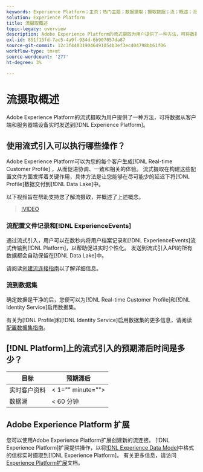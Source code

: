 ```yaml
---
keywords: Experience Platform；主页；热门主题；数据摄取；摄取数据；流；概述；流摄取；延迟；流延迟；
solution: Experience Platform
title: 流摄取概述
topic-legacy: overview
description: Adobe Experience Platform的流式摄取为用户提供了一种方法，可将数据从客户端和服务器端设备实时发送到Experience Platform。
exl-id: 851f15fd-7ac5-4a9f-934d-6b907057da87
source-git-commit: 12c3f440319046491054b3ef3ec404798bb61f06
workflow-type: tm+mt
source-wordcount: '277'
ht-degree: 3%

---
```


# 流摄取概述

Adobe Experience Platform的流式摄取为用户提供了一种方法，可将数据从客户端和服务器端设备实时发送到[!DNL Experience Platform]。

## 使用流式引入可以执行哪些操作？

Adobe Experience Platform可以为您的每个客户生成[!DNL Real-time Customer Profile] ，从而促进协调、一致和相关的体验。 流式摄取在构建这些配置文件方面发挥着关键作用，具体方法是让您能够在尽可能少的延迟下将[!DNL Profile]数据交付到[!DNL Data Lake]中。

以下视频旨在帮助支持您了解流摄取，并概述了上述概念。

>[!VIDEO](https://video.tv.adobe.com/v/28425?quality=12&learn=on)

### 流配置文件记录和[!DNL ExperienceEvents]

通过流式引入，用户可以在数秒内将用户档案记录和[!DNL ExperienceEvents]流式传输到[!DNL Platform]，以帮助促进实时个性化。 发送到流式引入API的所有数据都会自动保留在[!DNL Data Lake]中。

请阅读[创建流连接指南](../tutorials/create-streaming-connection.md)以了解详细信息。

### 流到数据集

确定数据是干净的后，您便可以为[!DNL Real-time Customer Profile]和[!DNL Identity Service]启用数据集。

有关为[!DNL Profile]和[!DNL Identity Service]启用数据集的更多信息，请阅读[配置数据集指南](../../profile/tutorials/dataset-configuration.md)。

## [!DNL Platform]上的流式引入的预期滞后时间是多少？

| 目标 | 预期滞后 |
| --------- | ---------------- |
| 实时客户资料 | &lt; 1=&quot;&quot; minute=&quot;&quot;> |
| 数据湖 | &lt; 60 分钟 |

## Adobe Experience Platform 扩展

您可以使用Adobe Experience Platform扩展创建新的流连接。 [!DNL Experience Platform]扩展提供操作，以将[!DNL Experience Data Model](XDM)中格式的信标实时摄取到[!DNL Experience Platform]。 有关更多信息，请访问[Experience Platform扩展](../../tags/extensions/web/sdk/overview.md)文档。
